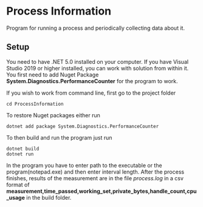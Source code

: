 # Process Information 

Program for running a process and periodically collecting data about it.

## Setup 
You need to have .NET 5.0 installed on your computer.
If you have Visual Studio 2019 or higher installed, you can work with solution from within it. You first need to add Nuget Package **System.Diagnostics.PerformanceCounter** for the program to work.

If you wish to work from command line, first go to the project folder
```console
cd ProcessInformation
```

To restore Nuget packages either run
```console
dotnet add package System.Diagnostics.PerformanceCounter
```

To then build and run the program just run
```console
dotnet build
dotnet run
```
In the program you have to enter path to the executable or the program(notepad.exe) and then enter interval length. After the process finishes, results of the measurement are in the file *process.log* in a csv format of **measurement,time_passed,working_set,private_bytes,handle_count,cpu_usage** in the build folder.
